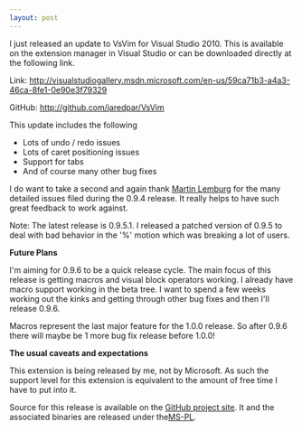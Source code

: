 ```yaml
---
layout: post
---
```

I just released an update to VsVim for Visual Studio 2010. This is available on the extension manager in Visual Studio or can be downloaded directly at the following link.

Link: <http://visualstudiogallery.msdn.microsoft.com/en-us/59ca71b3-a4a3-46ca-8fe1-0e90e3f79329>

GitHub: <http://github.com/jaredpar/VsVim>

This update includes the following

  * Lots of undo / redo issues
  * Lots of caret positioning issues
  * Support for tabs 
  * And of course many other bug fixes

I do want to take a second and again thank [Martin Lemburg](https://github.com/MartinLemburg) for the many detailed issues filed during the 0.9.4 release. It really helps to have such great feedback to work against.

Note: The latest release is 0.9.5.1. I released a patched version of 0.9.5 to deal with bad behavior in the '%' motion which was breaking a lot of users.

**Future Plans**

I'm aiming for 0.9.6 to be a quick release cycle. The main focus of this release is getting macros and visual block operators working. I already have macro support working in the beta tree. I want to spend a few weeks working out the kinks and getting through other bug fixes and then I'll release 0.9.6.

Macros represent the last major feature for the 1.0.0 release. So after 0.9.6 there will maybe be 1 more bug fix release before 1.0.0!

**The usual caveats and expectations**

This extension is being released by me, not by Microsoft. As such the support level for this extension is equivalent to the amount of free time I have to put into it.

Source for this release is available on the [GitHub project site](http://github.com/jaredpar/VsVim). It and the associated binaries are released under the[MS-PL](http://msdn.microsoft.com/en-us/library/cc707818.aspx).

